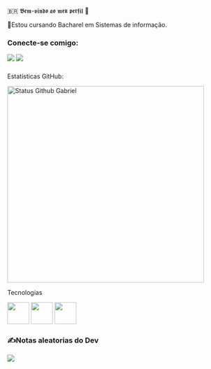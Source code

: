 🇧🇷  𝕭𝖊𝖒-𝖛𝖎𝖓𝖉𝖔 𝖆𝖔 𝖒𝖊𝖚 𝖕𝖊𝖗𝖋𝖎𝖑  🪽
 
 
 📖Estou cursando Bacharel em Sistemas de informação.
### Conecte-se comigo:

<div>
  <a href="https://instagram.com/gabriel_vesal?igshid=OGQ5ZDc2ODk2ZA==" target="_blank"><img src="https://img.shields.io/badge/-Instagram-%23E4405F?style=for-the-badge&logo=instagram&logoColor=white" target="_blank"></a>
  <a href="http://linkedin.com/in/gabrielvesal" target="_blank"><img src="https://img.shields.io/badge/-LinkedIn-%230077B5?style=for-the-badge&logo=linkedin&logoColor=white" target="_blank"></a> 

  
  ###
Estatísticas GitHub:
</div>
<div align="left">
<img width="450em" alt="Status Github Gabriel" src="https://github-readme-stats.vercel.app/api?username=GabrielVesal&show_icons=true&theme=dracula" />
</div>

Tecnologias
<div>
    <img height='50em' src="https://cdn.worldvectorlogo.com/logos/python-5.svg">
    <img height='50em' src="https://cdn.worldvectorlogo.com/logos/c-1.svg"svg">
    <img height='50em' src="https://cdn.worldvectorlogo.com/logos/notion-logo-1.svg"svg">
  </div>
 
### ✍️Notas aleatorias do Dev
![](https://quotes-github-readme.vercel.app/api?type=horizontal&theme=vue)
